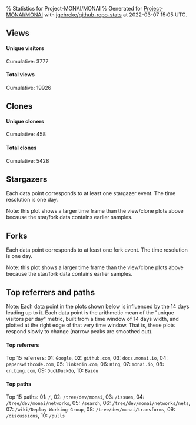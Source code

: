 % Statistics for Project-MONAI/MONAI
% Generated for [Project-MONAI/MONAI](https://github.com/Project-MONAI/MONAI) with [jgehrcke/github-repo-stats](https://github.com/jgehrcke/github-repo-stats) at 2022-03-07 15:05 UTC.


## Views

#### Unique visitors
<div id="chart_views_unique" class="full-width-chart"></div>

Cumulative: 3777

#### Total views
<div id="chart_views_total" class="full-width-chart"></div>

Cumulative: 19926

<div class="pagebreak-for-print"> </div>

## Clones

#### Unique cloners
<div id="chart_clones_unique" class="full-width-chart"></div>

Cumulative: 458

#### Total clones
<div id="chart_clones_total" class="full-width-chart"></div>

Cumulative: 5428



<div class="pagebreak-for-print"> </div>



## Stargazers

Each data point corresponds to at least one stargazer event.
The time resolution is one day.

<div id="chart_stargazers" class="full-width-chart"></div>


Note: this plot shows a larger time frame than the view/clone plots above because the star/fork data contains earlier samples.



## Forks

Each data point corresponds to at least one fork event.
The time resolution is one day.

<div id="chart_forks" class="full-width-chart"></div>


Note: this plot shows a larger time frame than the view/clone plots above because the star/fork data contains earlier samples.



<div class="pagebreak-for-print"> </div>



## Top referrers and paths


Note: Each data point in the plots shown below is influenced by the 14 days
leading up to it. Each data point is the arithmetic mean of the "unique
visitors per day" metric, built from a time window of 14 days width, and
plotted at the right edge of that very time window. That is, these plots
respond slowly to change (narrow peaks are smoothed out).




#### Top referrers


<div id="chart_referrers_top_n_alltime" class="full-width-chart"></div>

Top 15 referrers: 01: `Google`, 02: `github.com`, 03: `docs.monai.io`, 04: `paperswithcode.com`, 05: `linkedin.com`, 06: `Bing`, 07: `monai.io`, 08: `cn.bing.com`, 09: `DuckDuckGo`, 10: `Baidu`





#### Top paths


<div id="chart_paths_top_n_alltime" class="full-width-chart"></div>

Top 15 paths: 01: `/`, 02: `/tree/dev/monai`, 03: `/issues`, 04: `/tree/dev/monai/networks`, 05: `/search`, 06: `/tree/dev/monai/networks/nets`, 07: `/wiki/Deploy-Working-Group`, 08: `/tree/dev/monai/transforms`, 09: `/discussions`, 10: `/pulls`


<script type="text/javascript">
    vegaEmbed('#chart_views_unique', {"$schema": "https://vega.github.io/schema/vega-lite/v4.17.0.json", "config": {"arc": {"fill": "#1b1e23"}, "area": {"fill": "#1b1e23"}, "axisBottom": {"domainColor": "#a9b4c4", "gridColor": "#a9b4c4", "labelColor": "#1b1e23", "labelFont": "relative-mono-11-pitch-pro, Menlo, monospace", "tickColor": "#a9b4c4", "titleColor": "#1b1e23", "titleFont": "relative-mono-11-pitch-pro, Menlo, monospace"}, "axisLeft": {"domainColor": "#a9b4c4", "gridColor": "#a9b4c4", "labelColor": "#1b1e23", "labelFont": "relative-mono-11-pitch-pro, Menlo, monospace", "tickColor": "#a9b4c4", "titleColor": "#1b1e23", "titleFont": "relative-mono-11-pitch-pro, Menlo, monospace"}, "axisX": {"grid": false}, "axisY": {"grid": false, "labelBound": true}, "background": "#FFFFFF", "group": {"fill": "#FFFFFF"}, "header": {"fontWeight": 400, "labelFont": "relative-mono-11-pitch-pro, Menlo, monospace", "titleFont": "relative-mono-11-pitch-pro, Menlo, monospace"}, "legend": {"labelFont": "relative-mono-11-pitch-pro, Menlo, monospace", "symbolSize": 200, "symbolType": "circle", "titleFont": "relative-mono-11-pitch-pro, Menlo, monospace"}, "line": {"color": "#1b1e23", "stroke": "#1b1e23"}, "path": {"stroke": "#1b1e23"}, "point": {"color": "#1b1e23", "cursor": "pointer", "filled": true, "size": 20}, "range": {"category": ["#85a2f7", "#ea9755", "#7eb36a", "#f07071", "#bc85d9", "#e587b6", "#a9b4c4", "#d4c05e", "#64b9c4"]}, "style": {"bar": {"fill": "#1b1e23"}, "text": {"font": "relative-mono-11-pitch-pro, Menlo, monospace", "fontWeight": 400}}, "symbol": {"shape": "circle"}, "title": {"anchor": "start", "font": "relative-mono-11-pitch-pro, Menlo, monospace", "fontWeight": 400}, "trail": {"color": "#1b1e23", "stroke": "#1b1e23"}, "view": {"stroke": null}}, "data": {"name": "data-d786378de5cab7c0dabcc68648069038"}, "datasets": {"data-d786378de5cab7c0dabcc68648069038": [{"time": "2022-02-21T00:00:00+00:00", "views_total": 1138, "views_unique": 174}, {"time": "2022-02-22T00:00:00+00:00", "views_total": 2149, "views_unique": 359}, {"time": "2022-02-23T00:00:00+00:00", "views_total": 1954, "views_unique": 361}, {"time": "2022-02-24T00:00:00+00:00", "views_total": 1721, "views_unique": 320}, {"time": "2022-02-25T00:00:00+00:00", "views_total": 1491, "views_unique": 286}, {"time": "2022-02-26T00:00:00+00:00", "views_total": 558, "views_unique": 141}, {"time": "2022-02-27T00:00:00+00:00", "views_total": 649, "views_unique": 151}, {"time": "2022-02-28T00:00:00+00:00", "views_total": 1775, "views_unique": 357}, {"time": "2022-03-01T00:00:00+00:00", "views_total": 2569, "views_unique": 323}, {"time": "2022-03-02T00:00:00+00:00", "views_total": 1769, "views_unique": 317}, {"time": "2022-03-03T00:00:00+00:00", "views_total": 1205, "views_unique": 276}, {"time": "2022-03-04T00:00:00+00:00", "views_total": 890, "views_unique": 234}, {"time": "2022-03-05T00:00:00+00:00", "views_total": 461, "views_unique": 138}, {"time": "2022-03-06T00:00:00+00:00", "views_total": 500, "views_unique": 120}, {"time": "2022-03-07T00:00:00+00:00", "views_total": 1097, "views_unique": 220}]}, "encoding": {"tooltip": [{"field": "views_unique", "format": ".1f", "title": "views (u)", "type": "quantitative"}, {"field": "time", "format": "%B %e, %Y", "title": "date", "type": "temporal"}], "x": {"axis": {"labelAngle": 25}, "field": "time", "scale": {"domain": ["2022-02-21", "2022-03-07"]}, "timeUnit": "yearmonthdate", "title": "date", "type": "temporal"}, "y": {"axis": {"values": [1, 10, 50, 100, 500, 1000, 5000, 10000]}, "field": "views_unique", "scale": {"domain": [0, 397.1], "type": "symlog", "zero": true}, "title": "unique views per day", "type": "quantitative"}}, "height": 200, "mark": {"point": true, "type": "line"}, "padding": 10, "width": "container"}, {"actions": false, "renderer": "svg"}).catch(console.error);
vegaEmbed('#chart_views_total', {"$schema": "https://vega.github.io/schema/vega-lite/v4.17.0.json", "config": {"arc": {"fill": "#1b1e23"}, "area": {"fill": "#1b1e23"}, "axisBottom": {"domainColor": "#a9b4c4", "gridColor": "#a9b4c4", "labelColor": "#1b1e23", "labelFont": "relative-mono-11-pitch-pro, Menlo, monospace", "tickColor": "#a9b4c4", "titleColor": "#1b1e23", "titleFont": "relative-mono-11-pitch-pro, Menlo, monospace"}, "axisLeft": {"domainColor": "#a9b4c4", "gridColor": "#a9b4c4", "labelColor": "#1b1e23", "labelFont": "relative-mono-11-pitch-pro, Menlo, monospace", "tickColor": "#a9b4c4", "titleColor": "#1b1e23", "titleFont": "relative-mono-11-pitch-pro, Menlo, monospace"}, "axisX": {"grid": false}, "axisY": {"grid": false, "labelBound": true}, "background": "#FFFFFF", "group": {"fill": "#FFFFFF"}, "header": {"fontWeight": 400, "labelFont": "relative-mono-11-pitch-pro, Menlo, monospace", "titleFont": "relative-mono-11-pitch-pro, Menlo, monospace"}, "legend": {"labelFont": "relative-mono-11-pitch-pro, Menlo, monospace", "symbolSize": 200, "symbolType": "circle", "titleFont": "relative-mono-11-pitch-pro, Menlo, monospace"}, "line": {"color": "#1b1e23", "stroke": "#1b1e23"}, "path": {"stroke": "#1b1e23"}, "point": {"color": "#1b1e23", "cursor": "pointer", "filled": true, "size": 20}, "range": {"category": ["#85a2f7", "#ea9755", "#7eb36a", "#f07071", "#bc85d9", "#e587b6", "#a9b4c4", "#d4c05e", "#64b9c4"]}, "style": {"bar": {"fill": "#1b1e23"}, "text": {"font": "relative-mono-11-pitch-pro, Menlo, monospace", "fontWeight": 400}}, "symbol": {"shape": "circle"}, "title": {"anchor": "start", "font": "relative-mono-11-pitch-pro, Menlo, monospace", "fontWeight": 400}, "trail": {"color": "#1b1e23", "stroke": "#1b1e23"}, "view": {"stroke": null}}, "data": {"name": "data-d786378de5cab7c0dabcc68648069038"}, "datasets": {"data-d786378de5cab7c0dabcc68648069038": [{"time": "2022-02-21T00:00:00+00:00", "views_total": 1138, "views_unique": 174}, {"time": "2022-02-22T00:00:00+00:00", "views_total": 2149, "views_unique": 359}, {"time": "2022-02-23T00:00:00+00:00", "views_total": 1954, "views_unique": 361}, {"time": "2022-02-24T00:00:00+00:00", "views_total": 1721, "views_unique": 320}, {"time": "2022-02-25T00:00:00+00:00", "views_total": 1491, "views_unique": 286}, {"time": "2022-02-26T00:00:00+00:00", "views_total": 558, "views_unique": 141}, {"time": "2022-02-27T00:00:00+00:00", "views_total": 649, "views_unique": 151}, {"time": "2022-02-28T00:00:00+00:00", "views_total": 1775, "views_unique": 357}, {"time": "2022-03-01T00:00:00+00:00", "views_total": 2569, "views_unique": 323}, {"time": "2022-03-02T00:00:00+00:00", "views_total": 1769, "views_unique": 317}, {"time": "2022-03-03T00:00:00+00:00", "views_total": 1205, "views_unique": 276}, {"time": "2022-03-04T00:00:00+00:00", "views_total": 890, "views_unique": 234}, {"time": "2022-03-05T00:00:00+00:00", "views_total": 461, "views_unique": 138}, {"time": "2022-03-06T00:00:00+00:00", "views_total": 500, "views_unique": 120}, {"time": "2022-03-07T00:00:00+00:00", "views_total": 1097, "views_unique": 220}]}, "encoding": {"tooltip": [{"field": "views_total", "format": ".1f", "title": "views (t)", "type": "quantitative"}, {"field": "time", "format": "%B %e, %Y", "title": "date", "type": "temporal"}], "x": {"axis": {"labelAngle": 25}, "field": "time", "scale": {"domain": ["2022-02-21", "2022-03-07"]}, "timeUnit": "yearmonthdate", "title": "date", "type": "temporal"}, "y": {"axis": {"values": [1, 10, 50, 100, 500, 1000, 5000, 10000]}, "field": "views_total", "scale": {"domain": [0, 2825.9], "type": "symlog", "zero": true}, "title": "total views per day", "type": "quantitative"}}, "height": 200, "mark": {"point": true, "type": "line"}, "padding": 10, "width": "container"}, {"actions": false, "renderer": "svg"}).catch(console.error);
vegaEmbed('#chart_clones_unique', {"$schema": "https://vega.github.io/schema/vega-lite/v4.17.0.json", "config": {"arc": {"fill": "#1b1e23"}, "area": {"fill": "#1b1e23"}, "axisBottom": {"domainColor": "#a9b4c4", "gridColor": "#a9b4c4", "labelColor": "#1b1e23", "labelFont": "relative-mono-11-pitch-pro, Menlo, monospace", "tickColor": "#a9b4c4", "titleColor": "#1b1e23", "titleFont": "relative-mono-11-pitch-pro, Menlo, monospace"}, "axisLeft": {"domainColor": "#a9b4c4", "gridColor": "#a9b4c4", "labelColor": "#1b1e23", "labelFont": "relative-mono-11-pitch-pro, Menlo, monospace", "tickColor": "#a9b4c4", "titleColor": "#1b1e23", "titleFont": "relative-mono-11-pitch-pro, Menlo, monospace"}, "axisX": {"grid": false}, "axisY": {"grid": false, "labelBound": true}, "background": "#FFFFFF", "group": {"fill": "#FFFFFF"}, "header": {"fontWeight": 400, "labelFont": "relative-mono-11-pitch-pro, Menlo, monospace", "titleFont": "relative-mono-11-pitch-pro, Menlo, monospace"}, "legend": {"labelFont": "relative-mono-11-pitch-pro, Menlo, monospace", "symbolSize": 200, "symbolType": "circle", "titleFont": "relative-mono-11-pitch-pro, Menlo, monospace"}, "line": {"color": "#1b1e23", "stroke": "#1b1e23"}, "path": {"stroke": "#1b1e23"}, "point": {"color": "#1b1e23", "cursor": "pointer", "filled": true, "size": 20}, "range": {"category": ["#85a2f7", "#ea9755", "#7eb36a", "#f07071", "#bc85d9", "#e587b6", "#a9b4c4", "#d4c05e", "#64b9c4"]}, "style": {"bar": {"fill": "#1b1e23"}, "text": {"font": "relative-mono-11-pitch-pro, Menlo, monospace", "fontWeight": 400}}, "symbol": {"shape": "circle"}, "title": {"anchor": "start", "font": "relative-mono-11-pitch-pro, Menlo, monospace", "fontWeight": 400}, "trail": {"color": "#1b1e23", "stroke": "#1b1e23"}, "view": {"stroke": null}}, "data": {"name": "data-c3218505b27f96b4e100085e81cae81c"}, "datasets": {"data-c3218505b27f96b4e100085e81cae81c": [{"clones_total": 503, "clones_unique": 37, "time": "2022-02-21T00:00:00+00:00"}, {"clones_total": 833, "clones_unique": 50, "time": "2022-02-22T00:00:00+00:00"}, {"clones_total": 464, "clones_unique": 36, "time": "2022-02-23T00:00:00+00:00"}, {"clones_total": 685, "clones_unique": 25, "time": "2022-02-24T00:00:00+00:00"}, {"clones_total": 164, "clones_unique": 29, "time": "2022-02-25T00:00:00+00:00"}, {"clones_total": 38, "clones_unique": 20, "time": "2022-02-26T00:00:00+00:00"}, {"clones_total": 50, "clones_unique": 21, "time": "2022-02-27T00:00:00+00:00"}, {"clones_total": 470, "clones_unique": 41, "time": "2022-02-28T00:00:00+00:00"}, {"clones_total": 1016, "clones_unique": 53, "time": "2022-03-01T00:00:00+00:00"}, {"clones_total": 479, "clones_unique": 39, "time": "2022-03-02T00:00:00+00:00"}, {"clones_total": 222, "clones_unique": 29, "time": "2022-03-03T00:00:00+00:00"}, {"clones_total": 35, "clones_unique": 23, "time": "2022-03-04T00:00:00+00:00"}, {"clones_total": 27, "clones_unique": 14, "time": "2022-03-05T00:00:00+00:00"}, {"clones_total": 28, "clones_unique": 13, "time": "2022-03-06T00:00:00+00:00"}, {"clones_total": 414, "clones_unique": 28, "time": "2022-03-07T00:00:00+00:00"}]}, "encoding": {"tooltip": [{"field": "clones_unique", "format": ".1f", "title": "clones (u)", "type": "quantitative"}, {"field": "time", "format": "%B %e, %Y", "title": "date", "type": "temporal"}], "x": {"axis": {"labelAngle": 25}, "field": "time", "scale": {"domain": ["2022-02-21", "2022-03-07"]}, "timeUnit": "yearmonthdate", "title": "date", "type": "temporal"}, "y": {"axis": {}, "field": "clones_unique", "scale": {"domain": [0, 58.300000000000004], "type": "linear", "zero": true}, "title": "unique clones per day", "type": "quantitative"}}, "height": 200, "mark": {"point": true, "type": "line"}, "padding": 10, "width": "container"}, {"actions": false, "renderer": "svg"}).catch(console.error);
vegaEmbed('#chart_clones_total', {"$schema": "https://vega.github.io/schema/vega-lite/v4.17.0.json", "config": {"arc": {"fill": "#1b1e23"}, "area": {"fill": "#1b1e23"}, "axisBottom": {"domainColor": "#a9b4c4", "gridColor": "#a9b4c4", "labelColor": "#1b1e23", "labelFont": "relative-mono-11-pitch-pro, Menlo, monospace", "tickColor": "#a9b4c4", "titleColor": "#1b1e23", "titleFont": "relative-mono-11-pitch-pro, Menlo, monospace"}, "axisLeft": {"domainColor": "#a9b4c4", "gridColor": "#a9b4c4", "labelColor": "#1b1e23", "labelFont": "relative-mono-11-pitch-pro, Menlo, monospace", "tickColor": "#a9b4c4", "titleColor": "#1b1e23", "titleFont": "relative-mono-11-pitch-pro, Menlo, monospace"}, "axisX": {"grid": false}, "axisY": {"grid": false, "labelBound": true}, "background": "#FFFFFF", "group": {"fill": "#FFFFFF"}, "header": {"fontWeight": 400, "labelFont": "relative-mono-11-pitch-pro, Menlo, monospace", "titleFont": "relative-mono-11-pitch-pro, Menlo, monospace"}, "legend": {"labelFont": "relative-mono-11-pitch-pro, Menlo, monospace", "symbolSize": 200, "symbolType": "circle", "titleFont": "relative-mono-11-pitch-pro, Menlo, monospace"}, "line": {"color": "#1b1e23", "stroke": "#1b1e23"}, "path": {"stroke": "#1b1e23"}, "point": {"color": "#1b1e23", "cursor": "pointer", "filled": true, "size": 20}, "range": {"category": ["#85a2f7", "#ea9755", "#7eb36a", "#f07071", "#bc85d9", "#e587b6", "#a9b4c4", "#d4c05e", "#64b9c4"]}, "style": {"bar": {"fill": "#1b1e23"}, "text": {"font": "relative-mono-11-pitch-pro, Menlo, monospace", "fontWeight": 400}}, "symbol": {"shape": "circle"}, "title": {"anchor": "start", "font": "relative-mono-11-pitch-pro, Menlo, monospace", "fontWeight": 400}, "trail": {"color": "#1b1e23", "stroke": "#1b1e23"}, "view": {"stroke": null}}, "data": {"name": "data-c3218505b27f96b4e100085e81cae81c"}, "datasets": {"data-c3218505b27f96b4e100085e81cae81c": [{"clones_total": 503, "clones_unique": 37, "time": "2022-02-21T00:00:00+00:00"}, {"clones_total": 833, "clones_unique": 50, "time": "2022-02-22T00:00:00+00:00"}, {"clones_total": 464, "clones_unique": 36, "time": "2022-02-23T00:00:00+00:00"}, {"clones_total": 685, "clones_unique": 25, "time": "2022-02-24T00:00:00+00:00"}, {"clones_total": 164, "clones_unique": 29, "time": "2022-02-25T00:00:00+00:00"}, {"clones_total": 38, "clones_unique": 20, "time": "2022-02-26T00:00:00+00:00"}, {"clones_total": 50, "clones_unique": 21, "time": "2022-02-27T00:00:00+00:00"}, {"clones_total": 470, "clones_unique": 41, "time": "2022-02-28T00:00:00+00:00"}, {"clones_total": 1016, "clones_unique": 53, "time": "2022-03-01T00:00:00+00:00"}, {"clones_total": 479, "clones_unique": 39, "time": "2022-03-02T00:00:00+00:00"}, {"clones_total": 222, "clones_unique": 29, "time": "2022-03-03T00:00:00+00:00"}, {"clones_total": 35, "clones_unique": 23, "time": "2022-03-04T00:00:00+00:00"}, {"clones_total": 27, "clones_unique": 14, "time": "2022-03-05T00:00:00+00:00"}, {"clones_total": 28, "clones_unique": 13, "time": "2022-03-06T00:00:00+00:00"}, {"clones_total": 414, "clones_unique": 28, "time": "2022-03-07T00:00:00+00:00"}]}, "encoding": {"tooltip": [{"field": "clones_total", "format": ".1f", "title": "clones (t)", "type": "quantitative"}, {"field": "time", "format": "%B %e, %Y", "title": "date", "type": "temporal"}], "x": {"axis": {"labelAngle": 25}, "field": "time", "scale": {"domain": ["2022-02-21", "2022-03-07"]}, "timeUnit": "yearmonthdate", "title": "date", "type": "temporal"}, "y": {"axis": {"values": [1, 10, 50, 100, 500, 1000, 5000, 10000]}, "field": "clones_total", "scale": {"domain": [0, 1117.6000000000001], "type": "symlog", "zero": true}, "title": "total clones per day", "type": "quantitative"}}, "height": 200, "mark": {"point": true, "type": "line"}, "padding": 10, "width": "container"}, {"actions": false, "renderer": "svg"}).catch(console.error);
vegaEmbed('#chart_stargazers', {"$schema": "https://vega.github.io/schema/vega-lite/v4.17.0.json", "config": {"arc": {"fill": "#1b1e23"}, "area": {"fill": "#1b1e23"}, "axisBottom": {"domainColor": "#a9b4c4", "gridColor": "#a9b4c4", "labelColor": "#1b1e23", "labelFont": "relative-mono-11-pitch-pro, Menlo, monospace", "tickColor": "#a9b4c4", "titleColor": "#1b1e23", "titleFont": "relative-mono-11-pitch-pro, Menlo, monospace"}, "axisLeft": {"domainColor": "#a9b4c4", "gridColor": "#a9b4c4", "labelColor": "#1b1e23", "labelFont": "relative-mono-11-pitch-pro, Menlo, monospace", "tickColor": "#a9b4c4", "titleColor": "#1b1e23", "titleFont": "relative-mono-11-pitch-pro, Menlo, monospace"}, "axisX": {"grid": false}, "axisY": {"grid": false}, "background": "#FFFFFF", "group": {"fill": "#FFFFFF"}, "header": {"fontWeight": 400, "labelFont": "relative-mono-11-pitch-pro, Menlo, monospace", "titleFont": "relative-mono-11-pitch-pro, Menlo, monospace"}, "legend": {"labelFont": "relative-mono-11-pitch-pro, Menlo, monospace", "symbolSize": 200, "symbolType": "circle", "titleFont": "relative-mono-11-pitch-pro, Menlo, monospace"}, "line": {"color": "#1b1e23", "stroke": "#1b1e23"}, "path": {"stroke": "#1b1e23"}, "point": {"color": "#1b1e23", "cursor": "pointer", "filled": true, "size": 50}, "range": {"category": ["#85a2f7", "#ea9755", "#7eb36a", "#f07071", "#bc85d9", "#e587b6", "#a9b4c4", "#d4c05e", "#64b9c4"]}, "style": {"bar": {"fill": "#1b1e23"}, "text": {"font": "relative-mono-11-pitch-pro, Menlo, monospace", "fontWeight": 400}}, "symbol": {"shape": "circle"}, "title": {"anchor": "start", "font": "relative-mono-11-pitch-pro, Menlo, monospace", "fontWeight": 400}, "trail": {"color": "#1b1e23", "stroke": "#1b1e23"}, "view": {"stroke": null}}, "data": {"name": "data-24926652f8577750e869980e8f2dd2a6"}, "datasets": {"data-24926652f8577750e869980e8f2dd2a6": [{"stars_cumulative": 1.0, "time": "2019-10-18T00:00:00+00:00"}, {"stars_cumulative": 3.0, "time": "2019-10-26T16:00:00+00:00"}, {"stars_cumulative": 4.0, "time": "2019-11-13T00:00:00+00:00"}, {"stars_cumulative": 11.0, "time": "2019-11-21T16:00:00+00:00"}, {"stars_cumulative": 12.0, "time": "2019-11-30T08:00:00+00:00"}, {"stars_cumulative": 18.0, "time": "2020-01-12T16:00:00+00:00"}, {"stars_cumulative": 20.0, "time": "2020-01-21T08:00:00+00:00"}, {"stars_cumulative": 36.0, "time": "2020-02-07T16:00:00+00:00"}, {"stars_cumulative": 41.0, "time": "2020-02-16T08:00:00+00:00"}, {"stars_cumulative": 44.0, "time": "2020-02-25T00:00:00+00:00"}, {"stars_cumulative": 46.0, "time": "2020-03-13T08:00:00+00:00"}, {"stars_cumulative": 48.0, "time": "2020-03-22T00:00:00+00:00"}, {"stars_cumulative": 53.0, "time": "2020-03-30T16:00:00+00:00"}, {"stars_cumulative": 58.0, "time": "2020-04-08T08:00:00+00:00"}, {"stars_cumulative": 566.0, "time": "2020-04-17T00:00:00+00:00"}, {"stars_cumulative": 720.0, "time": "2020-04-25T16:00:00+00:00"}, {"stars_cumulative": 804.0, "time": "2020-05-04T08:00:00+00:00"}, {"stars_cumulative": 840.0, "time": "2020-05-13T00:00:00+00:00"}, {"stars_cumulative": 875.0, "time": "2020-05-21T16:00:00+00:00"}, {"stars_cumulative": 911.0, "time": "2020-05-30T08:00:00+00:00"}, {"stars_cumulative": 951.0, "time": "2020-06-08T00:00:00+00:00"}, {"stars_cumulative": 972.0, "time": "2020-06-16T16:00:00+00:00"}, {"stars_cumulative": 1009.0, "time": "2020-06-25T08:00:00+00:00"}, {"stars_cumulative": 1067.0, "time": "2020-07-04T00:00:00+00:00"}, {"stars_cumulative": 1102.0, "time": "2020-07-12T16:00:00+00:00"}, {"stars_cumulative": 1133.0, "time": "2020-07-21T08:00:00+00:00"}, {"stars_cumulative": 1154.0, "time": "2020-07-30T00:00:00+00:00"}, {"stars_cumulative": 1170.0, "time": "2020-08-07T16:00:00+00:00"}, {"stars_cumulative": 1182.0, "time": "2020-08-16T08:00:00+00:00"}, {"stars_cumulative": 1216.0, "time": "2020-08-25T00:00:00+00:00"}, {"stars_cumulative": 1249.0, "time": "2020-09-02T16:00:00+00:00"}, {"stars_cumulative": 1287.0, "time": "2020-09-11T08:00:00+00:00"}, {"stars_cumulative": 1295.0, "time": "2020-09-20T00:00:00+00:00"}, {"stars_cumulative": 1315.0, "time": "2020-09-28T16:00:00+00:00"}, {"stars_cumulative": 1343.0, "time": "2020-10-07T08:00:00+00:00"}, {"stars_cumulative": 1380.0, "time": "2020-10-16T00:00:00+00:00"}, {"stars_cumulative": 1392.0, "time": "2020-10-24T16:00:00+00:00"}, {"stars_cumulative": 1416.0, "time": "2020-11-02T08:00:00+00:00"}, {"stars_cumulative": 1453.0, "time": "2020-11-11T00:00:00+00:00"}, {"stars_cumulative": 1471.0, "time": "2020-11-19T16:00:00+00:00"}, {"stars_cumulative": 1496.0, "time": "2020-11-28T08:00:00+00:00"}, {"stars_cumulative": 1527.0, "time": "2020-12-07T00:00:00+00:00"}, {"stars_cumulative": 1553.0, "time": "2020-12-15T16:00:00+00:00"}, {"stars_cumulative": 1602.0, "time": "2020-12-24T08:00:00+00:00"}, {"stars_cumulative": 1635.0, "time": "2021-01-02T00:00:00+00:00"}, {"stars_cumulative": 1660.0, "time": "2021-01-10T16:00:00+00:00"}, {"stars_cumulative": 1685.0, "time": "2021-01-19T08:00:00+00:00"}, {"stars_cumulative": 1709.0, "time": "2021-01-28T00:00:00+00:00"}, {"stars_cumulative": 1726.0, "time": "2021-02-05T16:00:00+00:00"}, {"stars_cumulative": 1739.0, "time": "2021-02-14T08:00:00+00:00"}, {"stars_cumulative": 1755.0, "time": "2021-02-23T00:00:00+00:00"}, {"stars_cumulative": 1773.0, "time": "2021-03-03T16:00:00+00:00"}, {"stars_cumulative": 1788.0, "time": "2021-03-12T08:00:00+00:00"}, {"stars_cumulative": 1807.0, "time": "2021-03-21T00:00:00+00:00"}, {"stars_cumulative": 1833.0, "time": "2021-03-29T16:00:00+00:00"}, {"stars_cumulative": 1857.0, "time": "2021-04-07T08:00:00+00:00"}, {"stars_cumulative": 1882.0, "time": "2021-04-16T00:00:00+00:00"}, {"stars_cumulative": 1904.0, "time": "2021-04-24T16:00:00+00:00"}, {"stars_cumulative": 1925.0, "time": "2021-05-03T08:00:00+00:00"}, {"stars_cumulative": 1947.0, "time": "2021-05-12T00:00:00+00:00"}, {"stars_cumulative": 1973.0, "time": "2021-05-20T16:00:00+00:00"}, {"stars_cumulative": 1994.0, "time": "2021-05-29T08:00:00+00:00"}, {"stars_cumulative": 2014.0, "time": "2021-06-07T00:00:00+00:00"}, {"stars_cumulative": 2031.0, "time": "2021-06-15T16:00:00+00:00"}, {"stars_cumulative": 2054.0, "time": "2021-06-24T08:00:00+00:00"}, {"stars_cumulative": 2079.0, "time": "2021-07-03T00:00:00+00:00"}, {"stars_cumulative": 2096.0, "time": "2021-07-11T16:00:00+00:00"}, {"stars_cumulative": 2122.0, "time": "2021-07-20T08:00:00+00:00"}, {"stars_cumulative": 2144.0, "time": "2021-07-29T00:00:00+00:00"}, {"stars_cumulative": 2160.0, "time": "2021-08-06T16:00:00+00:00"}, {"stars_cumulative": 2181.0, "time": "2021-08-15T08:00:00+00:00"}, {"stars_cumulative": 2208.0, "time": "2021-08-24T00:00:00+00:00"}, {"stars_cumulative": 2236.0, "time": "2021-09-01T16:00:00+00:00"}, {"stars_cumulative": 2254.0, "time": "2021-09-10T08:00:00+00:00"}, {"stars_cumulative": 2282.0, "time": "2021-09-19T00:00:00+00:00"}, {"stars_cumulative": 2307.0, "time": "2021-09-27T16:00:00+00:00"}, {"stars_cumulative": 2344.0, "time": "2021-10-06T08:00:00+00:00"}, {"stars_cumulative": 2371.0, "time": "2021-10-15T00:00:00+00:00"}, {"stars_cumulative": 2389.0, "time": "2021-10-23T16:00:00+00:00"}, {"stars_cumulative": 2426.0, "time": "2021-11-01T08:00:00+00:00"}, {"stars_cumulative": 2445.0, "time": "2021-11-10T00:00:00+00:00"}, {"stars_cumulative": 2473.0, "time": "2021-11-18T16:00:00+00:00"}, {"stars_cumulative": 2522.0, "time": "2021-11-27T08:00:00+00:00"}, {"stars_cumulative": 2542.0, "time": "2021-12-06T00:00:00+00:00"}, {"stars_cumulative": 2565.0, "time": "2021-12-14T16:00:00+00:00"}, {"stars_cumulative": 2581.0, "time": "2021-12-23T08:00:00+00:00"}, {"stars_cumulative": 2631.0, "time": "2022-01-01T00:00:00+00:00"}, {"stars_cumulative": 2672.0, "time": "2022-01-09T16:00:00+00:00"}, {"stars_cumulative": 2691.0, "time": "2022-01-18T08:00:00+00:00"}, {"stars_cumulative": 2710.0, "time": "2022-01-27T00:00:00+00:00"}, {"stars_cumulative": 2723.0, "time": "2022-02-04T16:00:00+00:00"}, {"stars_cumulative": 2745.0, "time": "2022-02-13T08:00:00+00:00"}, {"stars_cumulative": 2767.0, "time": "2022-02-22T00:00:00+00:00"}, {"stars_cumulative": 2776.0, "time": "2022-03-02T16:00:00+00:00"}]}, "encoding": {"tooltip": [{"field": "stars_cumulative", "format": "d", "title": "stars", "type": "quantitative"}, {"field": "time", "format": "%B %e, %Y", "title": "date", "type": "temporal"}], "x": {"axis": {"labelAngle": 25}, "field": "time", "scale": {"domain": ["2019-10-18", "2022-03-07"]}, "timeUnit": "yearmonthdate", "title": "date", "type": "temporal"}, "y": {"field": "stars_cumulative", "scale": {"domain": [0, 3053.6000000000004], "zero": true}, "title": "stargazer count (cumulative)", "type": "quantitative"}}, "height": 300, "mark": {"point": true, "type": "line"}, "padding": 10, "width": "container"}, {"actions": false, "renderer": "svg"}).catch(console.error);
vegaEmbed('#chart_forks', {"$schema": "https://vega.github.io/schema/vega-lite/v4.17.0.json", "config": {"arc": {"fill": "#1b1e23"}, "area": {"fill": "#1b1e23"}, "axisBottom": {"domainColor": "#a9b4c4", "gridColor": "#a9b4c4", "labelColor": "#1b1e23", "labelFont": "relative-mono-11-pitch-pro, Menlo, monospace", "tickColor": "#a9b4c4", "titleColor": "#1b1e23", "titleFont": "relative-mono-11-pitch-pro, Menlo, monospace"}, "axisLeft": {"domainColor": "#a9b4c4", "gridColor": "#a9b4c4", "labelColor": "#1b1e23", "labelFont": "relative-mono-11-pitch-pro, Menlo, monospace", "tickColor": "#a9b4c4", "titleColor": "#1b1e23", "titleFont": "relative-mono-11-pitch-pro, Menlo, monospace"}, "axisX": {"grid": false}, "axisY": {"grid": false}, "background": "#FFFFFF", "group": {"fill": "#FFFFFF"}, "header": {"fontWeight": 400, "labelFont": "relative-mono-11-pitch-pro, Menlo, monospace", "titleFont": "relative-mono-11-pitch-pro, Menlo, monospace"}, "legend": {"labelFont": "relative-mono-11-pitch-pro, Menlo, monospace", "symbolSize": 200, "symbolType": "circle", "titleFont": "relative-mono-11-pitch-pro, Menlo, monospace"}, "line": {"color": "#1b1e23", "stroke": "#1b1e23"}, "path": {"stroke": "#1b1e23"}, "point": {"color": "#1b1e23", "cursor": "pointer", "filled": true, "size": 50}, "range": {"category": ["#85a2f7", "#ea9755", "#7eb36a", "#f07071", "#bc85d9", "#e587b6", "#a9b4c4", "#d4c05e", "#64b9c4"]}, "style": {"bar": {"fill": "#1b1e23"}, "text": {"font": "relative-mono-11-pitch-pro, Menlo, monospace", "fontWeight": 400}}, "symbol": {"shape": "circle"}, "title": {"anchor": "start", "font": "relative-mono-11-pitch-pro, Menlo, monospace", "fontWeight": 400}, "trail": {"color": "#1b1e23", "stroke": "#1b1e23"}, "view": {"stroke": null}}, "data": {"name": "data-f21abca895f0b2368848910e7b3e103c"}, "datasets": {"data-f21abca895f0b2368848910e7b3e103c": [{"forks_cumulative": 6.0, "time": "2020-02-15T00:00:00+00:00"}, {"forks_cumulative": 7.0, "time": "2020-02-22T12:00:00+00:00"}, {"forks_cumulative": 8.0, "time": "2020-03-08T12:00:00+00:00"}, {"forks_cumulative": 10.0, "time": "2020-03-16T00:00:00+00:00"}, {"forks_cumulative": 12.0, "time": "2020-04-07T12:00:00+00:00"}, {"forks_cumulative": 24.0, "time": "2020-04-15T00:00:00+00:00"}, {"forks_cumulative": 104.0, "time": "2020-04-22T12:00:00+00:00"}, {"forks_cumulative": 109.0, "time": "2020-04-30T00:00:00+00:00"}, {"forks_cumulative": 117.0, "time": "2020-05-07T12:00:00+00:00"}, {"forks_cumulative": 124.0, "time": "2020-05-15T00:00:00+00:00"}, {"forks_cumulative": 131.0, "time": "2020-05-22T12:00:00+00:00"}, {"forks_cumulative": 138.0, "time": "2020-05-30T00:00:00+00:00"}, {"forks_cumulative": 145.0, "time": "2020-06-06T12:00:00+00:00"}, {"forks_cumulative": 150.0, "time": "2020-06-14T00:00:00+00:00"}, {"forks_cumulative": 152.0, "time": "2020-06-21T12:00:00+00:00"}, {"forks_cumulative": 159.0, "time": "2020-06-29T00:00:00+00:00"}, {"forks_cumulative": 165.0, "time": "2020-07-06T12:00:00+00:00"}, {"forks_cumulative": 174.0, "time": "2020-07-14T00:00:00+00:00"}, {"forks_cumulative": 179.0, "time": "2020-07-21T12:00:00+00:00"}, {"forks_cumulative": 183.0, "time": "2020-07-29T00:00:00+00:00"}, {"forks_cumulative": 193.0, "time": "2020-08-05T12:00:00+00:00"}, {"forks_cumulative": 198.0, "time": "2020-08-13T00:00:00+00:00"}, {"forks_cumulative": 201.0, "time": "2020-08-20T12:00:00+00:00"}, {"forks_cumulative": 209.0, "time": "2020-08-28T00:00:00+00:00"}, {"forks_cumulative": 212.0, "time": "2020-09-04T12:00:00+00:00"}, {"forks_cumulative": 215.0, "time": "2020-09-12T00:00:00+00:00"}, {"forks_cumulative": 216.0, "time": "2020-09-19T12:00:00+00:00"}, {"forks_cumulative": 218.0, "time": "2020-09-27T00:00:00+00:00"}, {"forks_cumulative": 222.0, "time": "2020-10-04T12:00:00+00:00"}, {"forks_cumulative": 226.0, "time": "2020-10-12T00:00:00+00:00"}, {"forks_cumulative": 227.0, "time": "2020-10-19T12:00:00+00:00"}, {"forks_cumulative": 231.0, "time": "2020-10-27T00:00:00+00:00"}, {"forks_cumulative": 235.0, "time": "2020-11-03T12:00:00+00:00"}, {"forks_cumulative": 243.0, "time": "2020-11-11T00:00:00+00:00"}, {"forks_cumulative": 246.0, "time": "2020-11-18T12:00:00+00:00"}, {"forks_cumulative": 251.0, "time": "2020-11-26T00:00:00+00:00"}, {"forks_cumulative": 256.0, "time": "2020-12-03T12:00:00+00:00"}, {"forks_cumulative": 262.0, "time": "2020-12-11T00:00:00+00:00"}, {"forks_cumulative": 263.0, "time": "2020-12-18T12:00:00+00:00"}, {"forks_cumulative": 265.0, "time": "2020-12-26T00:00:00+00:00"}, {"forks_cumulative": 271.0, "time": "2021-01-02T12:00:00+00:00"}, {"forks_cumulative": 276.0, "time": "2021-01-10T00:00:00+00:00"}, {"forks_cumulative": 280.0, "time": "2021-01-17T12:00:00+00:00"}, {"forks_cumulative": 285.0, "time": "2021-01-25T00:00:00+00:00"}, {"forks_cumulative": 289.0, "time": "2021-02-01T12:00:00+00:00"}, {"forks_cumulative": 291.0, "time": "2021-02-09T00:00:00+00:00"}, {"forks_cumulative": 293.0, "time": "2021-02-16T12:00:00+00:00"}, {"forks_cumulative": 295.0, "time": "2021-02-24T00:00:00+00:00"}, {"forks_cumulative": 297.0, "time": "2021-03-03T12:00:00+00:00"}, {"forks_cumulative": 306.0, "time": "2021-03-11T00:00:00+00:00"}, {"forks_cumulative": 309.0, "time": "2021-03-18T12:00:00+00:00"}, {"forks_cumulative": 318.0, "time": "2021-03-26T00:00:00+00:00"}, {"forks_cumulative": 322.0, "time": "2021-04-02T12:00:00+00:00"}, {"forks_cumulative": 326.0, "time": "2021-04-10T00:00:00+00:00"}, {"forks_cumulative": 327.0, "time": "2021-04-17T12:00:00+00:00"}, {"forks_cumulative": 334.0, "time": "2021-04-25T00:00:00+00:00"}, {"forks_cumulative": 336.0, "time": "2021-05-02T12:00:00+00:00"}, {"forks_cumulative": 340.0, "time": "2021-05-10T00:00:00+00:00"}, {"forks_cumulative": 346.0, "time": "2021-05-17T12:00:00+00:00"}, {"forks_cumulative": 354.0, "time": "2021-05-25T00:00:00+00:00"}, {"forks_cumulative": 357.0, "time": "2021-06-01T12:00:00+00:00"}, {"forks_cumulative": 358.0, "time": "2021-06-09T00:00:00+00:00"}, {"forks_cumulative": 361.0, "time": "2021-06-16T12:00:00+00:00"}, {"forks_cumulative": 368.0, "time": "2021-06-24T00:00:00+00:00"}, {"forks_cumulative": 376.0, "time": "2021-07-01T12:00:00+00:00"}, {"forks_cumulative": 382.0, "time": "2021-07-09T00:00:00+00:00"}, {"forks_cumulative": 386.0, "time": "2021-07-16T12:00:00+00:00"}, {"forks_cumulative": 391.0, "time": "2021-07-24T00:00:00+00:00"}, {"forks_cumulative": 393.0, "time": "2021-07-31T12:00:00+00:00"}, {"forks_cumulative": 398.0, "time": "2021-08-08T00:00:00+00:00"}, {"forks_cumulative": 403.0, "time": "2021-08-15T12:00:00+00:00"}, {"forks_cumulative": 406.0, "time": "2021-08-23T00:00:00+00:00"}, {"forks_cumulative": 408.0, "time": "2021-08-30T12:00:00+00:00"}, {"forks_cumulative": 413.0, "time": "2021-09-07T00:00:00+00:00"}, {"forks_cumulative": 420.0, "time": "2021-09-14T12:00:00+00:00"}, {"forks_cumulative": 424.0, "time": "2021-09-22T00:00:00+00:00"}, {"forks_cumulative": 431.0, "time": "2021-09-29T12:00:00+00:00"}, {"forks_cumulative": 433.0, "time": "2021-10-07T00:00:00+00:00"}, {"forks_cumulative": 442.0, "time": "2021-10-14T12:00:00+00:00"}, {"forks_cumulative": 448.0, "time": "2021-10-22T00:00:00+00:00"}, {"forks_cumulative": 450.0, "time": "2021-10-29T12:00:00+00:00"}, {"forks_cumulative": 451.0, "time": "2021-11-06T00:00:00+00:00"}, {"forks_cumulative": 455.0, "time": "2021-11-13T12:00:00+00:00"}, {"forks_cumulative": 458.0, "time": "2021-11-21T00:00:00+00:00"}, {"forks_cumulative": 473.0, "time": "2021-11-28T12:00:00+00:00"}, {"forks_cumulative": 475.0, "time": "2021-12-06T00:00:00+00:00"}, {"forks_cumulative": 481.0, "time": "2021-12-13T12:00:00+00:00"}, {"forks_cumulative": 487.0, "time": "2021-12-21T00:00:00+00:00"}, {"forks_cumulative": 489.0, "time": "2021-12-28T12:00:00+00:00"}, {"forks_cumulative": 502.0, "time": "2022-01-05T00:00:00+00:00"}, {"forks_cumulative": 509.0, "time": "2022-01-12T12:00:00+00:00"}, {"forks_cumulative": 511.0, "time": "2022-01-20T00:00:00+00:00"}, {"forks_cumulative": 514.0, "time": "2022-01-27T12:00:00+00:00"}, {"forks_cumulative": 519.0, "time": "2022-02-04T00:00:00+00:00"}, {"forks_cumulative": 525.0, "time": "2022-02-11T12:00:00+00:00"}, {"forks_cumulative": 531.0, "time": "2022-02-19T00:00:00+00:00"}, {"forks_cumulative": 535.0, "time": "2022-02-26T12:00:00+00:00"}, {"forks_cumulative": 536.0, "time": "2022-03-06T00:00:00+00:00"}]}, "encoding": {"tooltip": [{"field": "forks_cumulative", "format": "d", "title": "forks", "type": "quantitative"}, {"field": "time", "format": "%B %e, %Y", "title": "date", "type": "temporal"}], "x": {"axis": {"labelAngle": 25}, "field": "time", "scale": {"domain": ["2019-10-18", "2022-03-07"]}, "timeUnit": "yearmonthdate", "title": "date", "type": "temporal"}, "y": {"field": "forks_cumulative", "scale": {"domain": [0, 589.6], "zero": true}, "title": "fork count (cumulative)", "type": "quantitative"}}, "height": 300, "mark": {"point": true, "type": "line"}, "padding": 10, "width": "container"}, {"actions": false, "renderer": "svg"}).catch(console.error);
vegaEmbed('#chart_referrers_top_n_alltime', {"$schema": "https://vega.github.io/schema/vega-lite/v4.17.0.json", "config": {"arc": {"fill": "#1b1e23"}, "area": {"fill": "#1b1e23"}, "axisBottom": {"domainColor": "#a9b4c4", "gridColor": "#a9b4c4", "labelColor": "#1b1e23", "labelFont": "relative-mono-11-pitch-pro, Menlo, monospace", "tickColor": "#a9b4c4", "titleColor": "#1b1e23", "titleFont": "relative-mono-11-pitch-pro, Menlo, monospace"}, "axisLeft": {"domainColor": "#a9b4c4", "gridColor": "#a9b4c4", "labelColor": "#1b1e23", "labelFont": "relative-mono-11-pitch-pro, Menlo, monospace", "tickColor": "#a9b4c4", "titleColor": "#1b1e23", "titleFont": "relative-mono-11-pitch-pro, Menlo, monospace"}, "axisX": {"grid": false}, "axisY": {"grid": false}, "background": "#FFFFFF", "group": {"fill": "#FFFFFF"}, "header": {"fontWeight": 400, "labelFont": "relative-mono-11-pitch-pro, Menlo, monospace", "titleFont": "relative-mono-11-pitch-pro, Menlo, monospace"}, "legend": {"labelFont": "relative-mono-11-pitch-pro, Menlo, monospace", "symbolSize": 200, "symbolType": "circle", "titleFont": "relative-mono-11-pitch-pro, Menlo, monospace"}, "line": {"color": "#1b1e23", "stroke": "#1b1e23"}, "path": {"stroke": "#1b1e23"}, "point": {"color": "#1b1e23", "cursor": "pointer", "filled": true, "size": 30}, "range": {"category": ["#85a2f7", "#ea9755", "#7eb36a", "#f07071", "#bc85d9", "#e587b6", "#a9b4c4", "#d4c05e", "#64b9c4"]}, "style": {"bar": {"fill": "#1b1e23"}, "text": {"font": "relative-mono-11-pitch-pro, Menlo, monospace", "fontWeight": 400}}, "symbol": {"shape": "circle"}, "title": {"anchor": "start", "font": "relative-mono-11-pitch-pro, Menlo, monospace", "fontWeight": 400}, "trail": {"color": "#1b1e23", "stroke": "#1b1e23"}, "view": {"stroke": null}}, "data": {"name": "data-519fb14e5ce51c90848c6542f617eb0d"}, "datasets": {"data-519fb14e5ce51c90848c6542f617eb0d": [{"referrer": "Google", "time": "2022-03-07T00:00:00+00:00", "views_unique": 1094, "views_unique_norm": 78.14285714285714}, {"referrer": "github.com", "time": "2022-03-07T00:00:00+00:00", "views_unique": 705, "views_unique_norm": 50.357142857142854}, {"referrer": "docs.monai.io", "time": "2022-03-07T00:00:00+00:00", "views_unique": 109, "views_unique_norm": 7.785714285714286}, {"referrer": "paperswithcode.com", "time": "2022-03-07T00:00:00+00:00", "views_unique": 59, "views_unique_norm": 4.214285714285714}, {"referrer": "linkedin.com", "time": "2022-03-07T00:00:00+00:00", "views_unique": 37, "views_unique_norm": 2.642857142857143}, {"referrer": "Bing", "time": "2022-03-07T00:00:00+00:00", "views_unique": 28, "views_unique_norm": 2.0}, {"referrer": "monai.io", "time": "2022-03-07T00:00:00+00:00", "views_unique": 28, "views_unique_norm": 2.0}, {"referrer": "cn.bing.com", "time": "2022-03-07T00:00:00+00:00", "views_unique": 24, "views_unique_norm": 1.7142857142857142}, {"referrer": "DuckDuckGo", "time": "2022-03-07T00:00:00+00:00", "views_unique": 22, "views_unique_norm": 1.5714285714285714}, {"referrer": "Baidu", "time": "2022-03-07T00:00:00+00:00", "views_unique": 17, "views_unique_norm": 1.2142857142857142}]}, "encoding": {"color": {"field": "referrer", "legend": {"direction": "vertical", "orient": "top", "title": "Legend:"}, "sort": {"field": "order"}, "type": "nominal"}, "tooltip": [{"field": "referrer", "type": "nominal"}, {"field": "views_unique_norm", "format": ".2f", "title": "views (14d mean)", "type": "quantitative"}, {"field": "time", "format": "%B %e, %Y", "title": "date", "type": "temporal"}], "x": {"axis": {"labelAngle": 25}, "field": "time", "scale": {"domain": ["2022-02-21", "2022-03-07"]}, "timeUnit": "yearmonthdate", "title": "date", "type": "temporal"}, "y": {"field": "views_unique_norm", "scale": {"domain": [0, 85.95714285714286], "type": "symlog", "zero": true}, "title": "unique visitors per day (mean from last 14 days)", "type": "quantitative"}}, "height": 300, "mark": {"point": true, "type": "line"}, "padding": 10, "width": "container"}, {"actions": false, "renderer": "svg"}).catch(console.error);
vegaEmbed('#chart_paths_top_n_alltime', {"$schema": "https://vega.github.io/schema/vega-lite/v4.17.0.json", "config": {"arc": {"fill": "#1b1e23"}, "area": {"fill": "#1b1e23"}, "axisBottom": {"domainColor": "#a9b4c4", "gridColor": "#a9b4c4", "labelColor": "#1b1e23", "labelFont": "relative-mono-11-pitch-pro, Menlo, monospace", "tickColor": "#a9b4c4", "titleColor": "#1b1e23", "titleFont": "relative-mono-11-pitch-pro, Menlo, monospace"}, "axisLeft": {"domainColor": "#a9b4c4", "gridColor": "#a9b4c4", "labelColor": "#1b1e23", "labelFont": "relative-mono-11-pitch-pro, Menlo, monospace", "tickColor": "#a9b4c4", "titleColor": "#1b1e23", "titleFont": "relative-mono-11-pitch-pro, Menlo, monospace"}, "axisX": {"grid": false}, "axisY": {"grid": false}, "background": "#FFFFFF", "group": {"fill": "#FFFFFF"}, "header": {"fontWeight": 400, "labelFont": "relative-mono-11-pitch-pro, Menlo, monospace", "titleFont": "relative-mono-11-pitch-pro, Menlo, monospace"}, "legend": {"labelFont": "relative-mono-11-pitch-pro, Menlo, monospace", "symbolSize": 200, "symbolType": "circle", "titleFont": "relative-mono-11-pitch-pro, Menlo, monospace"}, "line": {"color": "#1b1e23", "stroke": "#1b1e23"}, "path": {"stroke": "#1b1e23"}, "point": {"color": "#1b1e23", "cursor": "pointer", "filled": true, "size": 30}, "range": {"category": ["#85a2f7", "#ea9755", "#7eb36a", "#f07071", "#bc85d9", "#e587b6", "#a9b4c4", "#d4c05e", "#64b9c4"]}, "style": {"bar": {"fill": "#1b1e23"}, "text": {"font": "relative-mono-11-pitch-pro, Menlo, monospace", "fontWeight": 400}}, "symbol": {"shape": "circle"}, "title": {"anchor": "start", "font": "relative-mono-11-pitch-pro, Menlo, monospace", "fontWeight": 400}, "trail": {"color": "#1b1e23", "stroke": "#1b1e23"}, "view": {"stroke": null}}, "data": {"name": "data-46319142d6124fe8d56c735556f6bf89"}, "datasets": {"data-46319142d6124fe8d56c735556f6bf89": [{"path": "/", "time": "2022-03-07T00:00:00+00:00", "views_unique": 1243, "views_unique_norm": 88.78571428571429}, {"path": "/tree/dev/monai", "time": "2022-03-07T00:00:00+00:00", "views_unique": 363, "views_unique_norm": 25.928571428571427}, {"path": "/issues", "time": "2022-03-07T00:00:00+00:00", "views_unique": 151, "views_unique_norm": 10.785714285714286}, {"path": "/tree/dev/monai/networks", "time": "2022-03-07T00:00:00+00:00", "views_unique": 147, "views_unique_norm": 10.5}, {"path": "/search", "time": "2022-03-07T00:00:00+00:00", "views_unique": 123, "views_unique_norm": 8.785714285714286}, {"path": "/tree/dev/monai/networks/nets", "time": "2022-03-07T00:00:00+00:00", "views_unique": 117, "views_unique_norm": 8.357142857142858}, {"path": "/wiki/Deploy-Working-Group", "time": "2022-03-07T00:00:00+00:00", "views_unique": 108, "views_unique_norm": 7.714285714285714}, {"path": "/tree/dev/monai/transforms", "time": "2022-03-07T00:00:00+00:00", "views_unique": 92, "views_unique_norm": 6.571428571428571}, {"path": "/discussions", "time": "2022-03-07T00:00:00+00:00", "views_unique": 76, "views_unique_norm": 5.428571428571429}, {"path": "/pulls", "time": "2022-03-07T00:00:00+00:00", "views_unique": 49, "views_unique_norm": 3.5}]}, "encoding": {"color": {"field": "path", "legend": {"direction": "vertical", "orient": "top", "title": "Legend:"}, "sort": {"field": "order"}, "type": "nominal"}, "tooltip": [{"field": "path", "type": "nominal"}, {"field": "views_unique_norm", "format": ".2f", "title": "views (14d mean)", "type": "quantitative"}, {"field": "time", "format": "%B %e, %Y", "title": "date", "type": "temporal"}], "x": {"axis": {"labelAngle": 25}, "field": "time", "scale": {"domain": ["2022-02-21", "2022-03-07"]}, "timeUnit": "yearmonthdate", "title": "date", "type": "temporal"}, "y": {"field": "views_unique_norm", "scale": {"domain": [0, 97.66428571428573], "type": "symlog", "zero": true}, "title": "unique visitors per day (mean from last 14 days)", "type": "quantitative"}}, "height": 300, "mark": {"point": true, "type": "line"}, "padding": 10, "width": "container"}, {"actions": false, "renderer": "svg"}).catch(console.error);
    </script>